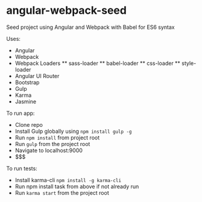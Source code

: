 angular-webpack-seed
=======================

Seed project using Angular and Webpack with Babel for ES6 syntax

Uses:

* Angular
* Webpack
* Webpack Loaders
** sass-loader
** babel-loader
** css-loader
** style-loader
* Angular UI Router
* Bootstrap
* Gulp
* Karma
* Jasmine


To run app:

* Clone repo
* Install Gulp globally using `npm install gulp -g`
* Run `npm install` from project root
* Run `gulp` from the project root
* Navigate to localhost:9000
* $$$

To run tests:

* Install karma-cli `npm install -g karma-cli`
* Run npm install task from above if not already run
* Run `karma start` from the project root




